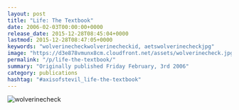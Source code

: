 ```yaml
---
layout: post
title: "Life: The Textbook"
date: 2006-02-03T00:00:00+0000
release_date: 2015-12-28T08:45:04+0000
lastmod: 2015-12-28T08:47:05+0000
keywords: "wolverinecheckwolverinecheckid, aetswolverinecheckjpg"
image: "https://d3e878vmunx8cm.cloudfront.net/assets/wolverinecheck.jpg"
permalink: "/p/life-the-textbook/"
summary: "Originally published Friday February, 3rd 2006"
category: publications
hashtag: "#axisofstevil_life-the-textbook"
---
```


[id_1]: https://d3e878vmunx8cm.cloudfront.net/assets/wolverinecheck.jpg "wolverinecheck"
![wolverinecheck][id_1]
